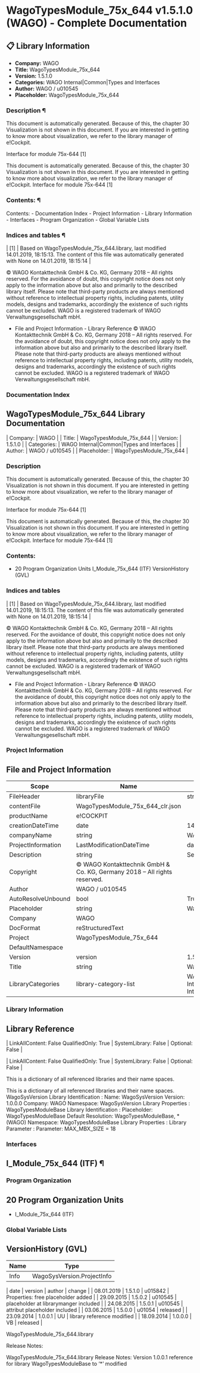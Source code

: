 # WagoTypesModule_75x_644 v1.5.1.0 (WAGO) - Complete Documentation


## 📋 Library Information

- **Company:** WAGO
- **Title:** WagoTypesModule_75x_644
- **Version:** 1.5.1.0
- **Categories:** WAGO Internal|Common|Types and Interfaces
- **Author:** WAGO / u010545
- **Placeholder:** WagoTypesModule_75x_644

### Description ¶


This document is automatically generated. Because of this, the chapter 30 Visualization is not shown in this document. If you are interested in getting to know more about visualization, we refer to the library manager of e!Cockpit.

Interface for module 75x-644 [1]

This document is automatically generated. Because of this, the chapter 30 Visualization is not shown in this document. If you are interested in getting to know more about visualization, we refer to the library manager of e!Cockpit. Interface for module 75x-644 [1]

### Contents: ¶


Contents: - Documentation Index - Project Information - Library Information - Interfaces - Program Organization - Global Variable Lists

### Indices and tables ¶


| [1] | Based on WagoTypesModule_75x_644.library, last modified 14.01.2019, 18:15:13. The content of this file was automatically generated with None on 14.01.2019, 18:15:14 |

© WAGO Kontakttechnik GmbH & Co. KG, Germany 2018 – All rights reserved. For the avoidance of doubt, this copyright notice does not only apply to the information above but also and primarily to the described library itself. Please note that third-party products are always mentioned without reference to intellectual property rights, including patents, utility models, designs and trademarks, accordingly the existence of such rights cannot be excluded. WAGO is a registered trademark of WAGO Verwaltungsgesellschaft mbH.

- File and Project Information - Library Reference © WAGO Kontakttechnik GmbH & Co. KG, Germany 2018 – All rights reserved. For the avoidance of doubt, this copyright notice does not only apply to the information above but also and primarily to the described library itself. Please note that third-party products are always mentioned without reference to intellectual property rights, including patents, utility models, designs and trademarks, accordingly the existence of such rights cannot be excluded. WAGO is a registered trademark of WAGO Verwaltungsgesellschaft mbH.

### Documentation Index


## WagoTypesModule_75x_644 Library Documentation


| Company: | WAGO |
| Title: | WagoTypesModule_75x_644 |
| Version: | 1.5.1.0 |
| Categories: | WAGO Internal\|Common\|Types and Interfaces |
| Author: | WAGO / u010545 |
| Placeholder: | WagoTypesModule_75x_644 |

### Description


This document is automatically generated. Because of this, the chapter 30 Visualization is not shown in this document. If you are interested in getting to know more about visualization, we refer to the library manager of e!Cockpit.

Interface for module 75x-644 [1]

This document is automatically generated. Because of this, the chapter 30 Visualization is not shown in this document. If you are interested in getting to know more about visualization, we refer to the library manager of e!Cockpit. Interface for module 75x-644 [1]

### Contents:


- 20 Program Organization Units I_Module_75x_644 (ITF) VersionHistory (GVL)

### Indices and tables


| [1] | Based on WagoTypesModule_75x_644.library, last modified 14.01.2019, 18:15:13. The content of this file was automatically generated with None on 14.01.2019, 18:15:14 |

© WAGO Kontakttechnik GmbH & Co. KG, Germany 2018 – All rights reserved. For the avoidance of doubt, this copyright notice does not only apply to the information above but also and primarily to the described library itself. Please note that third-party products are always mentioned without reference to intellectual property rights, including patents, utility models, designs and trademarks, accordingly the existence of such rights cannot be excluded. WAGO is a registered trademark of WAGO Verwaltungsgesellschaft mbH.

- File and Project Information - Library Reference © WAGO Kontakttechnik GmbH & Co. KG, Germany 2018 – All rights reserved. For the avoidance of doubt, this copyright notice does not only apply to the information above but also and primarily to the described library itself. Please note that third-party products are always mentioned without reference to intellectual property rights, including patents, utility models, designs and trademarks, accordingly the existence of such rights cannot be excluded. WAGO is a registered trademark of WAGO Verwaltungsgesellschaft mbH.

### Project Information


## File and Project Information


| Scope | Name | Type | Content |
| --- | --- | --- | --- |
| FileHeader | libraryFile | string | WagoTypesModule_75x_644.library |
| contentFile | WagoTypesModule_75x_644_clr.json |
| productName | e!COCKPIT |
| creationDateTime | date | 14.01.2019, 18:15:14 |
| companyName | string | WAGO |
| ProjectInformation | LastModificationDateTime | date | 14.01.2019, 18:15:13 |
| Description | string | See: Description |
| Copyright | © WAGO Kontakttechnik GmbH & Co. KG, Germany 2018 – All rights reserved. |
| Author | WAGO / u010545 |
| AutoResolveUnbound | bool | True |
| Placeholder | string | WagoTypesModule_75x_644 |
| Company | WAGO |
| DocFormat | reStructuredText |
| Project | WagoTypesModule_75x_644 |
| DefaultNamespace |  |
| Version | version | 1.5.1.0 |
| Title | string | WagoTypesModule_75x_644 |
| LibraryCategories | library-category-list | WAGO Internal\|Common\|Types and Interfaces |

### Library Information


## Library Reference


| LinkAllContent: False QualifiedOnly: True | SystemLibrary: False | Optional: False |

| LinkAllContent: False QualifiedOnly: True | SystemLibrary: False | Optional: False |

This is a dictionary of all referenced libraries and their name spaces.

This is a dictionary of all referenced libraries and their name spaces. WagoSysVersion Library Identification : Name: WagoSysVersion Version: 1.0.0.0 Company: WAGO Namespace: WagoSysVersion Library Properties : WagoTypesModuleBase Library Identification : Placeholder: WagoTypesModuleBase Default Resolution: WagoTypesModuleBase, * (WAGO) Namespace: WagoTypesModuleBase Library Properties : Library Parameter : Parameter: MAX_MBX_SIZE = 18

### Interfaces


## I_Module_75x_644 (ITF) ¶


### Program Organization


## 20 Program Organization Units


- I_Module_75x_644 (ITF)

### Global Variable Lists


## VersionHistory (GVL)


| Name | Type |
| --- | --- |
| Info | WagoSysVersion.ProjectInfo |

| date | version | author | change |
| 08.01.2019 | 1.5.1.0 | u015842 | Properties: free placeholder added |
| 29.09.2015 | 1.5.0.2 | u010545 | placeholder at librarymanger included |
| 24.08.2015 | 1.5.0.1 | u010545 | attribut placeholder included |
| 03.06.2015 | 1.5.0.0 | u01054 | released |
| 23.09.2014 | 1.0.0.1 | UU | library reference modified |
| 18.09.2014 | 1.0.0.0 | VB | released |

WagoTypesModule_75x_644.library

Release Notes:

WagoTypesModule_75x_644.library Release Notes: Version 1.0.0.1 reference for library WagoTypesModuleBase to ‘*’ modified